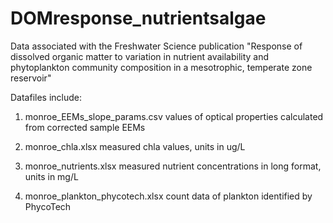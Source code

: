 # DOMresponse_nutrientsalgae
Data associated with the Freshwater Science publication "Response of dissolved organic matter to variation in nutrient availability and phytoplankton community composition in a mesotrophic, temperate zone reservoir"

Datafiles include:

1. monroe_EEMs_slope_params.csv
   values of optical properties calculated from corrected sample EEMs

2. monroe_chla.xlsx
   measured chla values, units in ug/L

3. monroe_nutrients.xlsx
   measured nutrient concentrations in long format, units in mg/L

4. monroe_plankton_phycotech.xlsx
   count data of plankton identified by PhycoTech
